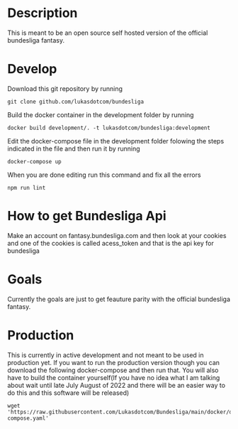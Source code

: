 # Description
This is meant to be an open source self hosted version of the official bundesliga fantasy.
# Develop
Download this git repository by running
```
git clone github.com/lukasdotcom/bundesliga
```
Build the docker container in the development folder by running
```
docker build development/. -t lukasdotcom/bundesliga:development
```
Edit the docker-compose file in the development folder folowing the steps indicated in the file and then run it by running
```
docker-compose up
```
When you are done editing run this command and fix all the errors
```
npm run lint
```
# How to get Bundesliga Api
Make an account on fantasy.bundesliga.com and then look at your cookies and one of the cookies is called acess_token and that is the api key for bundesliga
# Goals
Currently the goals are just to get feauture parity with the official bundesliga fantasy.
# Production
This is currently in active development and not meant to be used in production yet. If you want to run the production version though you can download the following docker-compose and then run that. You will also have to build the container yourself(If you have no idea what I am talking about wait until late July August of 2022 and there will be an easier way to do this and this software will be released)
```
wget 'https://raw.githubusercontent.com/Lukasdotcom/Bundesliga/main/docker/docker-compose.yaml'
```